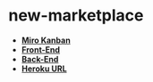# new-marketplace

- **[Miro Kanban](https://miro.com/app/board/o9J_lybK2B0=/)**
- **[Front-End](https://github.com/matheussla/new-marketplace-FRONT-END.git)**
- **[Back-End](https://github.com/matheussla/new-marketplace-BACK-END.git)**
- **[Heroku URL](https://new-marketplace.herokuapp.com)**

